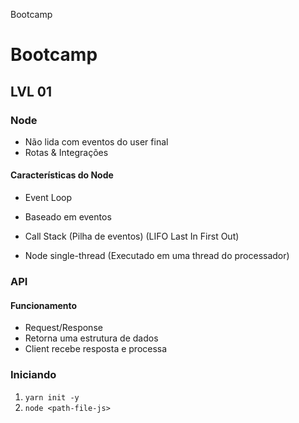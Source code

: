 Bootcamp

# Bootcamp

## LVL 01

### Node

* Não lida com eventos do user final
* Rotas & Integrações

#### Características do Node

* Event Loop

* Baseado em eventos
* Call Stack (Pilha de eventos) (LIFO Last In First Out)
* Node single-thread (Executado em uma thread do processador)

### API

#### Funcionamento

* Request/Response
* Retorna uma estrutura de dados
* Client recebe resposta e processa

### Iniciando

1. `yarn init -y`
2. `node <path-file-js> `